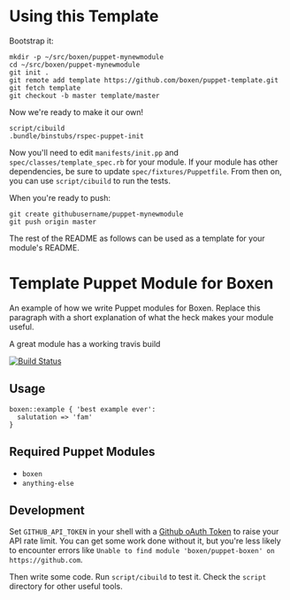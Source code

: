 # Using this Template

Bootstrap it:

```
mkdir -p ~/src/boxen/puppet-mynewmodule
cd ~/src/boxen/puppet-mynewmodule
git init .
git remote add template https://github.com/boxen/puppet-template.git
git fetch template
git checkout -b master template/master
```

Now we're ready to make it our own!

```
script/cibuild
.bundle/binstubs/rspec-puppet-init
```

Now you'll need to edit `manifests/init.pp` and `spec/classes/template_spec.rb`
for your module.
If your module has other dependencies, be sure to update
`spec/fixtures/Puppetfile`.
From then on, you can use `script/cibuild` to run the tests.

When you're ready to push:

```
git create githubusername/puppet-mynewmodule
git push origin master
```

The rest of the README as follows can be used as a template for your module's README.

# Template Puppet Module for Boxen

An example of how we write Puppet modules for Boxen. Replace this
paragraph with a short explanation of what the heck makes your module
useful.

A great module has a working travis build

[![Build Status](https://travis-ci.org/boxen/puppet-template.png?branch=master)](https://travis-ci.org/boxen/puppet-template)

## Usage

```puppet
boxen::example { 'best example ever':
  salutation => 'fam'
}
```

## Required Puppet Modules

* `boxen`
* `anything-else`

## Development

Set `GITHUB_API_TOKEN` in your shell with a [Github oAuth Token](https://help.github.com/articles/creating-an-oauth-token-for-command-line-use) to raise your API rate limit. You can get some work done without it, but you're less likely to encounter errors like `Unable to find module 'boxen/puppet-boxen' on https://github.com`.

Then write some code. Run `script/cibuild` to test it. Check the `script`
directory for other useful tools.
